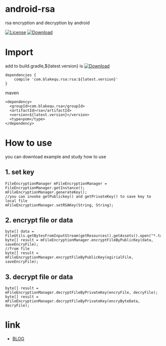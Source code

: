 # android-rsa
rsa encryption and decryption by android

[![License][licence_svg]][licence_url]
[![Download][bintray_svg]][bintray_url]

# Import
add to build.gradle,${latest.version} is [![Download][bintray_svg]][bintray_url]
```
dependencies {
    compile 'com.blakequ.rsa:rsa:${latest.version}'
}
```
maven
```
<dependency>
  <groupId>com.blakequ.rsa</groupId>
  <artifactId>rsa</artifactId>
  <version>${latest.version}</version>
  <type>pom</type>
</dependency>
```


# How to use
you can download example and study how to use

## 1. set key

```
FileEncryptionManager mFileEncryptionManager = FileEncryptionManager.getInstance();
mFileEncryptionManager.generateKey();
//you can invoke getPublickey() and getPrivateKey() to save key to local file
mFileEncryptionManager.setRSAKey(String, String);
```

## 2. encrypt file or data
```
byte[] data = FileUtils.getBytesFromInputStream(getResources().getAssets().open("*.txt"));
byte[] result = mFileEncryptionManager.encryptFileByPublicKey(data, saveEncryFile);
//from file
byte[] result = mFileEncryptionManager.encryptFileByPublicKey(ogirialFile, saveEncryFile);
```

## 3. decrypt file or data
```
byte[] result = mFileEncryptionManager.decryptFileByPrivateKey(encryFile, decryFile);
byte[] result = mFileEncryptionManager.decryptFileByPrivateKey(encryByteData, decryFile);
```

# link
- [BLOG](www.blakequ.com)


[bintray_svg]: https://api.bintray.com/packages/haodynasty/maven/AndroidRSA/images/download.svg
[bintray_url]: https://bintray.com/haodynasty/maven/AndroidRSA/_latestVersion
[licence_svg]: https://img.shields.io/badge/license-Apache%202-green.svg
[licence_url]: https://www.apache.org/licenses/LICENSE-2.0